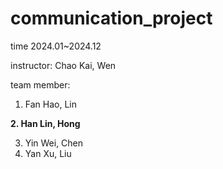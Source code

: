 # communication_project
time 2024.01~2024.12

instructor: Chao Kai, Wen

team member: 
1. Fan Hao, Lin

**2. Han Lin, Hong**

3. Yin Wei, Chen
4. Yan Xu, Liu
